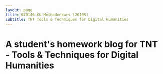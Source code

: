 ```yaml
---
layout: page
title: 070146 KU Methodenkurs (2019S)
subtitle: TNT Tools & Techniques for Digital Humanities
---
```


# A student's homework blog for TNT - Tools & Techniques for Digital Humanities


